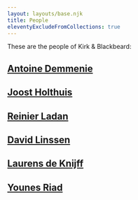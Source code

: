 ```yaml
---
layout: layouts/base.njk
title: People
eleventyExcludeFromCollections: true
---
```


These are the people of Kirk & Blackbeard:

## [Antoine Demmenie](/people/antoine/)

## [Joost Holthuis](/people/joost/)

## [Reinier Ladan](/people/reinier/)

## [David Linssen](/people/david/)

## [Laurens de Knijff](/people/laurens/)

## [Younes Riad](/people/younes/)

